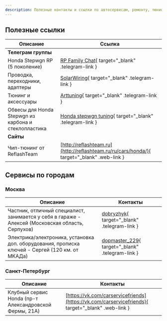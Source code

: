 ```yaml
---
description: Полезные контакты и ссылки по автосервисам, ремонту, тюнингу Honda Stepwgn
---
```


## Полезные ссылки

| Описание                                             | Ссылка                                                                                     |
|------------------------------------------------------|--------------------------------------------------------------------------------------------|
| **Телеграм группы**                                  |                                                                                            |        
| Honda Stepwgn RP (5 поколение)                       | [RP Family Chat](https://t.me/RPfamily_chat){ target="_blank" .telegram-link }             |
| Проводка, переходники, адаптеры                      | [SolarWiring](https://t.me/solarwiring){ target="_blank" .telegram-link }                  |
| Тюнинг и аксессуары                                  | [Arttuning](https://t.me/Arttuningvdk){ target="_blank" .telegram-link }                   |
| Обвесы для Honda Stepwgn из карбона и стеклопластика | [Honda stepwgn tuning](https://t.me/Honda_Tuning){ target="_blank" .telegram-link }        |
| **Сайты**                                            |                                                                                            |         
| Чип-тюнинг от ReflashTeam                            | [http://reflashteam.ru](http://reflashteam.ru/ru/cars/honda/){ target="_blank" .web-link } |

## Сервисы по городам

### Москва

| Описание                                                                                          | Контакты                                                                      | 
|---------------------------------------------------------------------------------------------------|-------------------------------------------------------------------------------|
| Частник, отличный специалист, занимается у себя в гараже - Алексей (Московская область, Серпухов) | [dobryzhyk](https://t.me/dobryzhyk){ target="_blank" .telegram-link }         | 
| Электрика/электроника, установка доп. оборудования, прописка ключей - Сергей (120 км. от МКАДа)   | [dopmaster_229](https://t.me/dopmaster_229){ target="_blank" .telegram-link } |  

### Санкт-Петербург

| Описание                                               | Контакты                                                                                          | 
|--------------------------------------------------------|---------------------------------------------------------------------------------------------------|
| Клубный сервис Honda (пр-т Александровской Фермы, 21А) | [https://vk.com/carservicefriends](https://vk.com/carservicefriends){ target="_blank" .web-link } | 
